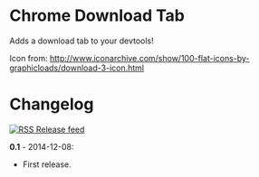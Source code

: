 # Chrome Download Tab

Adds a download tab to your devtools!

Icon from: http://www.iconarchive.com/show/100-flat-icons-by-graphicloads/download-3-icon.html


# Changelog

[![RSS](https://stefansundin.github.io/img/feed.png) Release feed](https://github.com/stefansundin/chrome-download-tab/releases.atom)

**0.1** - 2014-12-08:
- First release.
